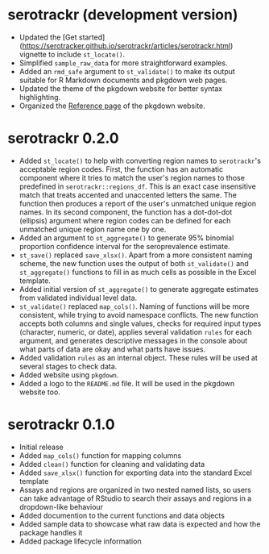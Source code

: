 # serotrackr (development version)

* Updated the [Get started] (https://serotracker.github.io/serotrackr/articles/serotrackr.html) vignette to include `st_locate()`.
* Simplified `sample_raw_data` for more straightforward examples.
* Added an `rmd_safe` argument to `st_validate()` to make its output suitable for R Markdown documents and pkgdown web pages.
* Updated the theme of the pkgdown website for better syntax highlighting.
* Organized the [Reference page](https://serotracker.github.io/serotrackr/reference/index.html) of the pkgdown website.

# serotrackr 0.2.0

* Added `st_locate()` to help with converting region names to `serotrackr`'s acceptable region codes. First, the function has an automatic component where it tries to match the user's region names to those predefined in `serotrackr::regions_df`. This is an exact case insensitive match that treats accented and unaccented letters the same. The function then produces a report of the user's unmatched unique region names. In its second component, the function has a dot-dot-dot (ellipsis) argument where region codes can be defined for each unmatched unique region name one by one.
* Added an argument to `st_aggregate()` to generate 95% binomial proportion confidence interval for the seroprevalence estimate.
* `st_save()` replaced `save_xlsx()`. Apart from a more consistent naming scheme, the new function uses the output of both `st_validate()` and `st_aggregate()` functions to fill in as much cells as possible in the Excel template.
* Added initial version of `st_aggregate()` to generate aggregate estimates from validated individual level data.
* `st_validate()` replaced `map_cols()`. Naming of functions will be more consistent, while trying to avoid namespace conflicts. The new function accepts both columns and single values, checks for required input types (character, numeric, or date), applies several validation `rules` for each argument, and generates descriptive messages in the console about what parts of data are okay and what parts have issues.
* Added validation `rules` as an internal object. These rules will be used at several stages to check data.
* Added website using `pkgdown`. 
* Added a logo to the `README.md` file. It will be used in the pkgdown website too.

# serotrackr 0.1.0

* Initial release
* Added `map_cols()` function for mapping columns
* Added `clean()` function for cleaning and validating data
* Added `save_xlsx()` function for exporting data into the standard Excel template
* Assays and regions are organized in two nested named lists, so users can take advantage of RStudio to search their assays and regions in a dropdown-like behaviour
* Added documention to the current functions and data objects
* Added sample data to showcase what raw data is expected and how the package handles it
* Added package lifecycle information
